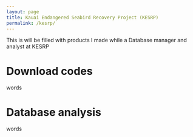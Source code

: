 ```yaml
---
layout: page
title: Kauai Endangered Seabird Recovery Project (KESRP)
permalink: /kesrp/
---
```


This is will be filled with products I made while a Database manager and analyst at KESRP

# Download codes
words  
# Database analysis
words  
